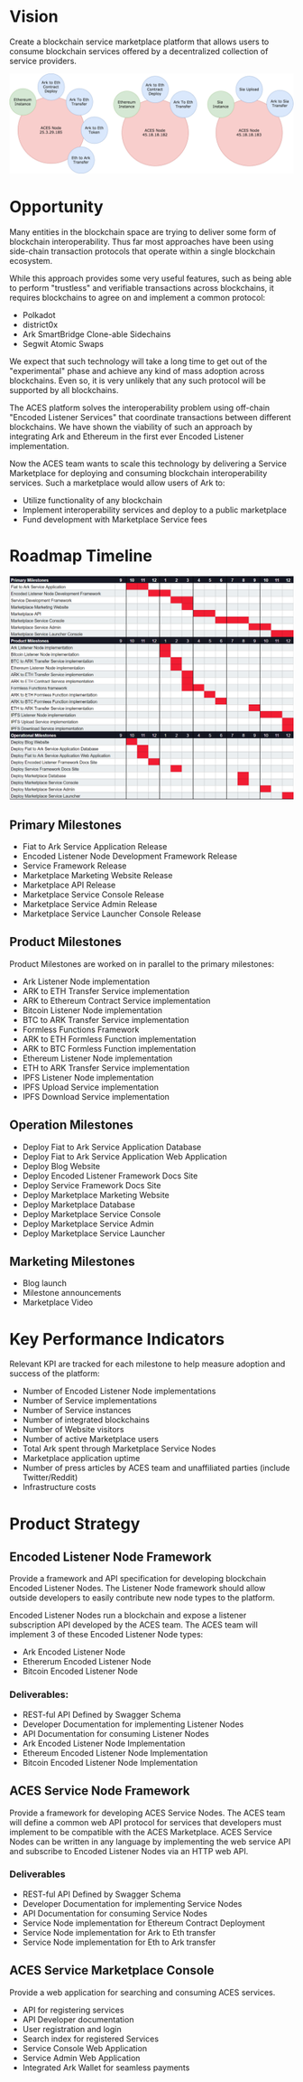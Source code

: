 # Vision

Create a blockchain service marketplace platform that allows users to consume 
blockchain services offered by a decentralized collection of service providers. 


![ACES Service Nodes](./assets/service-nodes.png)


# Opportunity

Many entities in the blockchain space are trying to deliver some form of blockchain 
interoperability. Thus far most approaches have been using side-chain transaction
protocols that operate within a single blockchain ecosystem.

While this approach provides some very useful features, such as being able to perform
"trustless" and verifiable transactions across blockchains, it requires blockchains
to agree on and implement a common protocol:

- Polkadot
- district0x
- Ark SmartBridge Clone-able Sidechains
- Segwit Atomic Swaps

We expect that such technology will take a long time to get out of the "experimental"
phase and achieve any kind of mass adoption across blockchains. Even so, it is very
unlikely that any such protocol will be supported by all blockchains.

The ACES platform solves the interoperability problem using off-chain "Encoded Listener
Services" that coordinate transactions between different blockchains. We have shown the 
viability of such an approach by integrating Ark and Ethereum in the first ever 
Encoded Listener implementation.

Now the ACES team wants to scale this technology by delivering a Service Marketplace
for deploying and consuming blockchain interoperability services. Such a marketplace
would allow users of Ark to:

- Utilize functionality of any blockchain
- Implement interoperability services and deploy to a public marketplace
- Fund development with Marketplace Service fees


# Roadmap Timeline

![Milestones Schedule](./assets/ACES-roadmap.png)

## Primary Milestones

- Fiat to Ark Service Application Release
- Encoded Listener Node Development Framework Release
- Service Framework Release
- Marketplace Marketing Website Release
- Marketplace API Release
- Marketplace Service Console Release 
- Marketplace Service Admin Release
- Marketplace Service Launcher Console Release


## Product Milestones

Product Milestones are worked on in parallel to the primary milestones:

- Ark Listener Node implementation
- ARK to ETH Transfer Service implementation
- ARK to Ethereum Contract Service implementation
- Bitcoin Listener Node implementation
- BTC to ARK Transfer Service implementation
- Formless Functions Framework
- ARK to ETH Formless Function implementation
- ARK to BTC Formless Function implementation
- Ethereum Listener Node implementation
- ETH to ARK Transfer Service implementation
- IPFS Listener Node implementation
- IPFS Upload Service implementation
- IPFS Download Service implementation


## Operation Milestones

- Deploy Fiat to Ark Service Application Database
- Deploy Fiat to Ark Service Application Web Application
- Deploy Blog Website
- Deploy Encoded Listener Framework Docs Site
- Deploy Service Framework Docs Site
- Deploy Marketplace Marketing Website
- Deploy Marketplace Database
- Deploy Marketplace Service Console
- Deploy Marketplace Service Admin
- Deploy Marketplace Service Launcher


## Marketing Milestones

- Blog launch
- Milestone announcements
- Marketplace Video


# Key Performance Indicators

Relevant KPI are tracked for each milestone to help measure adoption and success of the platform:

- Number of Encoded Listener Node implementations
- Number of Service implementations
- Number of Service instances
- Number of integrated blockchains
- Number of Website visitors
- Number of active Marketplace users
- Total Ark spent through Marketplace Service Nodes
- Marketplace application uptime
- Number of press articles by ACES team and unaffiliated parties (include Twitter/Reddit)
- Infrastructure costs


# Product Strategy


## Encoded Listener Node Framework

Provide a framework and API specification for developing blockchain Encoded Listener Nodes. The Listener Node framework should allow outside developers to easily contribute new node types to the platform. 

Encoded Listener Nodes run a blockchain and expose a listener subscription API developed by the ACES team. The ACES team will implement 3 of these Encoded Listener Node types:

- Ark Encoded Listener Node
- Ethererum Encoded Listener Node
- Bitcoin Encoded Listener Node

### Deliverables:

- REST-ful API Defined by Swagger Schema
- Developer Documentation for implementing Listener Nodes
- API Documentation for consuming Listener Nodes
- Ark Encoded Listener Node Implementation
- Ethereum Encoded Listener Node Implementation
- Bitcoin Encoded Listener Node Implementation


## ACES Service Node Framework

Provide a framework for developing ACES Service Nodes. The ACES team will define a common web API protocol for services that developers must implement to be compatible with the ACES Marketplace. ACES Service Nodes can be written in any language by implementing the web service API and subscribe to Encoded Listener Nodes via an HTTP web API.

### Deliverables

- REST-ful API Defined by Swagger Schema
- Developer Documentation for implementing Service Nodes
- API Documentation for consuming Service Nodes
- Service Node implementation for Ethereum Contract Deployment
- Service Node implementation for Ark to Eth transfer
- Service Node implementation for Eth to Ark transfer 


## ACES Service Marketplace Console

Provide a web application for searching and consuming ACES services.

- API for registering services
- API Developer documentation
- User registration and login
- Search index for registered Services
- Service Console Web Application
- Service Admin Web Application
- Integrated Ark Wallet for seamless payments
